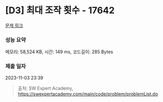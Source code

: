 # [D3] 최대 조작 횟수 - 17642 

[문제 링크](https://swexpertacademy.com/main/code/problem/problemDetail.do?contestProbId=AYj_Dz-6qLgDFASl) 

### 성능 요약

메모리: 58,524 KB, 시간: 149 ms, 코드길이: 285 Bytes

### 제출 일자

2023-11-03 23:39



> 출처: SW Expert Academy, https://swexpertacademy.com/main/code/problem/problemList.do